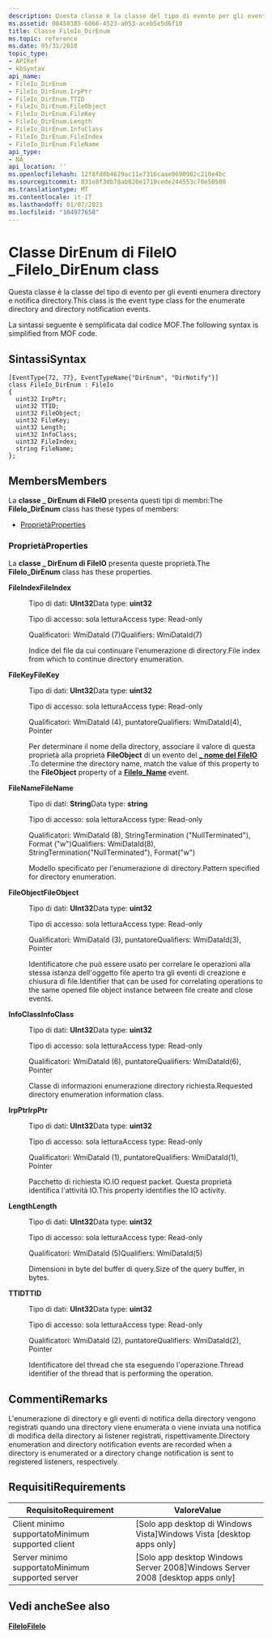 ```yaml
---
description: Questa classe è la classe del tipo di evento per gli eventi enumera directory e notifica directory. La sintassi seguente è semplificata dal codice MOF.
ms.assetid: 08458385-6066-4523-a053-aceb5e5d6f10
title: Classe FileIo_DirEnum
ms.topic: reference
ms.date: 05/31/2018
topic_type:
- APIRef
- kbSyntax
api_name:
- FileIo_DirEnum
- FileIo_DirEnum.IrpPtr
- FileIo_DirEnum.TTID
- FileIo_DirEnum.FileObject
- FileIo_DirEnum.FileKey
- FileIo_DirEnum.Length
- FileIo_DirEnum.InfoClass
- FileIo_DirEnum.FileIndex
- FileIo_DirEnum.FileName
api_type:
- NA
api_location: ''
ms.openlocfilehash: 12f8fd8b4629ac11e7316caae0690982c210e4bc
ms.sourcegitcommit: 831e8f3db78ab820e1710cede244553c70e50500
ms.translationtype: MT
ms.contentlocale: it-IT
ms.lasthandoff: 01/07/2021
ms.locfileid: "104977658"
---
```

# <a name="fileio_direnum-class"></a><span data-ttu-id="40add-104">Classe DirEnum di FileIO \_</span><span class="sxs-lookup"><span data-stu-id="40add-104">FileIo\_DirEnum class</span></span>

<span data-ttu-id="40add-105">Questa classe è la classe del tipo di evento per gli eventi enumera directory e notifica directory.</span><span class="sxs-lookup"><span data-stu-id="40add-105">This class is the event type class for the enumerate directory and directory notification events.</span></span>

<span data-ttu-id="40add-106">La sintassi seguente è semplificata dal codice MOF.</span><span class="sxs-lookup"><span data-stu-id="40add-106">The following syntax is simplified from MOF code.</span></span>

## <a name="syntax"></a><span data-ttu-id="40add-107">Sintassi</span><span class="sxs-lookup"><span data-stu-id="40add-107">Syntax</span></span>

``` syntax
[EventType{72, 77}, EventTypeName{"DirEnum", "DirNotify"}]
class FileIo_DirEnum : FileIo
{
  uint32 IrpPtr;
  uint32 TTID;
  uint32 FileObject;
  uint32 FileKey;
  uint32 Length;
  uint32 InfoClass;
  uint32 FileIndex;
  string FileName;
};
```

## <a name="members"></a><span data-ttu-id="40add-108">Members</span><span class="sxs-lookup"><span data-stu-id="40add-108">Members</span></span>

<span data-ttu-id="40add-109">La **classe \_ DirEnum di FileIO** presenta questi tipi di membri:</span><span class="sxs-lookup"><span data-stu-id="40add-109">The **FileIo\_DirEnum** class has these types of members:</span></span>

-   [<span data-ttu-id="40add-110">Proprietà</span><span class="sxs-lookup"><span data-stu-id="40add-110">Properties</span></span>](#properties)

### <a name="properties"></a><span data-ttu-id="40add-111">Proprietà</span><span class="sxs-lookup"><span data-stu-id="40add-111">Properties</span></span>

<span data-ttu-id="40add-112">La **classe \_ DirEnum di FileIO** presenta queste proprietà.</span><span class="sxs-lookup"><span data-stu-id="40add-112">The **FileIo\_DirEnum** class has these properties.</span></span>

<dl> <dt>

<span data-ttu-id="40add-113">**FileIndex**</span><span class="sxs-lookup"><span data-stu-id="40add-113">**FileIndex**</span></span>
</dt> <dd> <dl> <dt>

<span data-ttu-id="40add-114">Tipo di dati: **UInt32**</span><span class="sxs-lookup"><span data-stu-id="40add-114">Data type: **uint32**</span></span>
</dt> <dt>

<span data-ttu-id="40add-115">Tipo di accesso: sola lettura</span><span class="sxs-lookup"><span data-stu-id="40add-115">Access type: Read-only</span></span>
</dt> <dt>

<span data-ttu-id="40add-116">Qualificatori: WmiDataId (7)</span><span class="sxs-lookup"><span data-stu-id="40add-116">Qualifiers: WmiDataId(7)</span></span>
</dt> </dl>

<span data-ttu-id="40add-117">Indice del file da cui continuare l'enumerazione di directory.</span><span class="sxs-lookup"><span data-stu-id="40add-117">File index from which to continue directory enumeration.</span></span>

</dd> <dt>

<span data-ttu-id="40add-118">**FileKey**</span><span class="sxs-lookup"><span data-stu-id="40add-118">**FileKey**</span></span>
</dt> <dd> <dl> <dt>

<span data-ttu-id="40add-119">Tipo di dati: **UInt32**</span><span class="sxs-lookup"><span data-stu-id="40add-119">Data type: **uint32**</span></span>
</dt> <dt>

<span data-ttu-id="40add-120">Tipo di accesso: sola lettura</span><span class="sxs-lookup"><span data-stu-id="40add-120">Access type: Read-only</span></span>
</dt> <dt>

<span data-ttu-id="40add-121">Qualificatori: WmiDataId (4), puntatore</span><span class="sxs-lookup"><span data-stu-id="40add-121">Qualifiers: WmiDataId(4), Pointer</span></span>
</dt> </dl>

<span data-ttu-id="40add-122">Per determinare il nome della directory, associare il valore di questa proprietà alla proprietà **FileObject** di un evento del [**\_ nome del FileIO**](fileio-name.md) .</span><span class="sxs-lookup"><span data-stu-id="40add-122">To determine the directory name, match the value of this property to the **FileObject** property of a [**FileIo\_Name**](fileio-name.md) event.</span></span>

</dd> <dt>

<span data-ttu-id="40add-123">**FileName**</span><span class="sxs-lookup"><span data-stu-id="40add-123">**FileName**</span></span>
</dt> <dd> <dl> <dt>

<span data-ttu-id="40add-124">Tipo di dati: **String**</span><span class="sxs-lookup"><span data-stu-id="40add-124">Data type: **string**</span></span>
</dt> <dt>

<span data-ttu-id="40add-125">Tipo di accesso: sola lettura</span><span class="sxs-lookup"><span data-stu-id="40add-125">Access type: Read-only</span></span>
</dt> <dt>

<span data-ttu-id="40add-126">Qualificatori: WmiDataId (8), StringTermination ("NullTerminated"), Format ("w")</span><span class="sxs-lookup"><span data-stu-id="40add-126">Qualifiers: WmiDataId(8), StringTermination("NullTerminated"), Format("w")</span></span>
</dt> </dl>

<span data-ttu-id="40add-127">Modello specificato per l'enumerazione di directory.</span><span class="sxs-lookup"><span data-stu-id="40add-127">Pattern specified for directory enumeration.</span></span>

</dd> <dt>

<span data-ttu-id="40add-128">**FileObject**</span><span class="sxs-lookup"><span data-stu-id="40add-128">**FileObject**</span></span>
</dt> <dd> <dl> <dt>

<span data-ttu-id="40add-129">Tipo di dati: **UInt32**</span><span class="sxs-lookup"><span data-stu-id="40add-129">Data type: **uint32**</span></span>
</dt> <dt>

<span data-ttu-id="40add-130">Tipo di accesso: sola lettura</span><span class="sxs-lookup"><span data-stu-id="40add-130">Access type: Read-only</span></span>
</dt> <dt>

<span data-ttu-id="40add-131">Qualificatori: WmiDataId (3), puntatore</span><span class="sxs-lookup"><span data-stu-id="40add-131">Qualifiers: WmiDataId(3), Pointer</span></span>
</dt> </dl>

<span data-ttu-id="40add-132">Identificatore che può essere usato per correlare le operazioni alla stessa istanza dell'oggetto file aperto tra gli eventi di creazione e chiusura di file.</span><span class="sxs-lookup"><span data-stu-id="40add-132">Identifier that can be used for correlating operations to the same opened file object instance between file create and close events.</span></span>

</dd> <dt>

<span data-ttu-id="40add-133">**InfoClass**</span><span class="sxs-lookup"><span data-stu-id="40add-133">**InfoClass**</span></span>
</dt> <dd> <dl> <dt>

<span data-ttu-id="40add-134">Tipo di dati: **UInt32**</span><span class="sxs-lookup"><span data-stu-id="40add-134">Data type: **uint32**</span></span>
</dt> <dt>

<span data-ttu-id="40add-135">Tipo di accesso: sola lettura</span><span class="sxs-lookup"><span data-stu-id="40add-135">Access type: Read-only</span></span>
</dt> <dt>

<span data-ttu-id="40add-136">Qualificatori: WmiDataId (6), puntatore</span><span class="sxs-lookup"><span data-stu-id="40add-136">Qualifiers: WmiDataId(6), Pointer</span></span>
</dt> </dl>

<span data-ttu-id="40add-137">Classe di informazioni enumerazione directory richiesta.</span><span class="sxs-lookup"><span data-stu-id="40add-137">Requested directory enumeration information class.</span></span>

</dd> <dt>

<span data-ttu-id="40add-138">**IrpPtr**</span><span class="sxs-lookup"><span data-stu-id="40add-138">**IrpPtr**</span></span>
</dt> <dd> <dl> <dt>

<span data-ttu-id="40add-139">Tipo di dati: **UInt32**</span><span class="sxs-lookup"><span data-stu-id="40add-139">Data type: **uint32**</span></span>
</dt> <dt>

<span data-ttu-id="40add-140">Tipo di accesso: sola lettura</span><span class="sxs-lookup"><span data-stu-id="40add-140">Access type: Read-only</span></span>
</dt> <dt>

<span data-ttu-id="40add-141">Qualificatori: WmiDataId (1), puntatore</span><span class="sxs-lookup"><span data-stu-id="40add-141">Qualifiers: WmiDataId(1), Pointer</span></span>
</dt> </dl>

<span data-ttu-id="40add-142">Pacchetto di richiesta IO.</span><span class="sxs-lookup"><span data-stu-id="40add-142">IO request packet.</span></span> <span data-ttu-id="40add-143">Questa proprietà identifica l'attività IO.</span><span class="sxs-lookup"><span data-stu-id="40add-143">This property identifies the IO activity.</span></span>

</dd> <dt>

<span data-ttu-id="40add-144">**Length**</span><span class="sxs-lookup"><span data-stu-id="40add-144">**Length**</span></span>
</dt> <dd> <dl> <dt>

<span data-ttu-id="40add-145">Tipo di dati: **UInt32**</span><span class="sxs-lookup"><span data-stu-id="40add-145">Data type: **uint32**</span></span>
</dt> <dt>

<span data-ttu-id="40add-146">Tipo di accesso: sola lettura</span><span class="sxs-lookup"><span data-stu-id="40add-146">Access type: Read-only</span></span>
</dt> <dt>

<span data-ttu-id="40add-147">Qualificatori: WmiDataId (5)</span><span class="sxs-lookup"><span data-stu-id="40add-147">Qualifiers: WmiDataId(5)</span></span>
</dt> </dl>

<span data-ttu-id="40add-148">Dimensioni in byte del buffer di query.</span><span class="sxs-lookup"><span data-stu-id="40add-148">Size of the query buffer, in bytes.</span></span>

</dd> <dt>

<span data-ttu-id="40add-149">**TTID**</span><span class="sxs-lookup"><span data-stu-id="40add-149">**TTID**</span></span>
</dt> <dd> <dl> <dt>

<span data-ttu-id="40add-150">Tipo di dati: **UInt32**</span><span class="sxs-lookup"><span data-stu-id="40add-150">Data type: **uint32**</span></span>
</dt> <dt>

<span data-ttu-id="40add-151">Tipo di accesso: sola lettura</span><span class="sxs-lookup"><span data-stu-id="40add-151">Access type: Read-only</span></span>
</dt> <dt>

<span data-ttu-id="40add-152">Qualificatori: WmiDataId (2), puntatore</span><span class="sxs-lookup"><span data-stu-id="40add-152">Qualifiers: WmiDataId(2), Pointer</span></span>
</dt> </dl>

<span data-ttu-id="40add-153">Identificatore del thread che sta eseguendo l'operazione.</span><span class="sxs-lookup"><span data-stu-id="40add-153">Thread identifier of the thread that is performing the operation.</span></span>

</dd> </dl>

## <a name="remarks"></a><span data-ttu-id="40add-154">Commenti</span><span class="sxs-lookup"><span data-stu-id="40add-154">Remarks</span></span>

<span data-ttu-id="40add-155">L'enumerazione di directory e gli eventi di notifica della directory vengono registrati quando una directory viene enumerata o viene inviata una notifica di modifica della directory ai listener registrati, rispettivamente.</span><span class="sxs-lookup"><span data-stu-id="40add-155">Directory enumeration and directory notification events are recorded when a directory is enumerated or a directory change notification is sent to registered listeners, respectively.</span></span>

## <a name="requirements"></a><span data-ttu-id="40add-156">Requisiti</span><span class="sxs-lookup"><span data-stu-id="40add-156">Requirements</span></span>



| <span data-ttu-id="40add-157">Requisito</span><span class="sxs-lookup"><span data-stu-id="40add-157">Requirement</span></span> | <span data-ttu-id="40add-158">Valore</span><span class="sxs-lookup"><span data-stu-id="40add-158">Value</span></span> |
|-------------------------------------|------------------------------------------------------|
| <span data-ttu-id="40add-159">Client minimo supportato</span><span class="sxs-lookup"><span data-stu-id="40add-159">Minimum supported client</span></span><br/> | <span data-ttu-id="40add-160">\[Solo app desktop di Windows Vista\]</span><span class="sxs-lookup"><span data-stu-id="40add-160">Windows Vista \[desktop apps only\]</span></span><br/>       |
| <span data-ttu-id="40add-161">Server minimo supportato</span><span class="sxs-lookup"><span data-stu-id="40add-161">Minimum supported server</span></span><br/> | <span data-ttu-id="40add-162">\[Solo app desktop Windows Server 2008\]</span><span class="sxs-lookup"><span data-stu-id="40add-162">Windows Server 2008 \[desktop apps only\]</span></span><br/> |



## <a name="see-also"></a><span data-ttu-id="40add-163">Vedi anche</span><span class="sxs-lookup"><span data-stu-id="40add-163">See also</span></span>

<dl> <dt>

[<span data-ttu-id="40add-164">**FileIo**</span><span class="sxs-lookup"><span data-stu-id="40add-164">**FileIo**</span></span>](fileio.md)
</dt> </dl>

 

 




